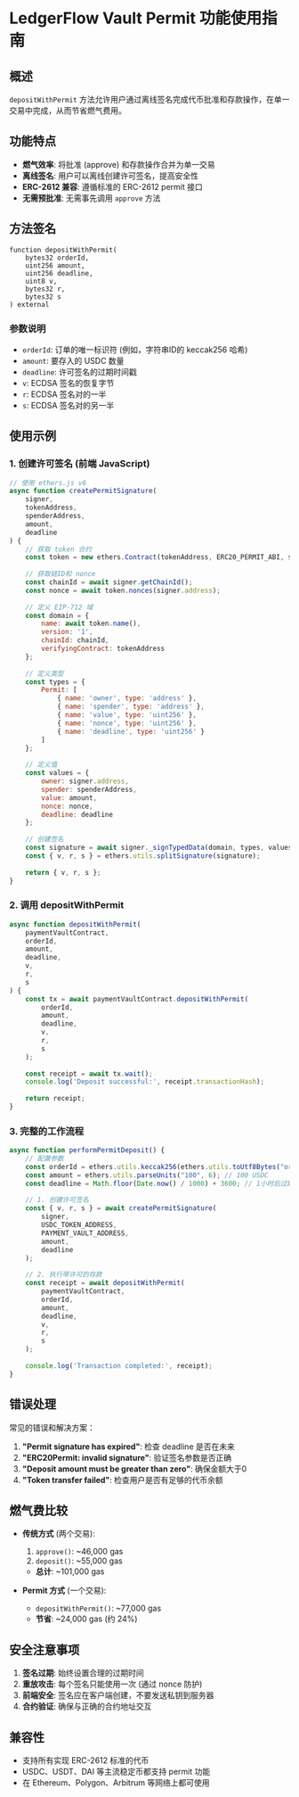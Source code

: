 # LedgerFlow Vault Permit 功能使用指南

## 概述

`depositWithPermit` 方法允许用户通过离线签名完成代币批准和存款操作，在单一交易中完成，从而节省燃气费用。

## 功能特点

- **燃气效率**: 将批准 (approve) 和存款操作合并为单一交易
- **离线签名**: 用户可以离线创建许可签名，提高安全性
- **ERC-2612 兼容**: 遵循标准的 ERC-2612 permit 接口
- **无需预批准**: 无需事先调用 `approve` 方法

## 方法签名

```solidity
function depositWithPermit(
    bytes32 orderId,
    uint256 amount,
    uint256 deadline,
    uint8 v,
    bytes32 r,
    bytes32 s
) external
```

### 参数说明

- `orderId`: 订单的唯一标识符 (例如，字符串ID的 keccak256 哈希)
- `amount`: 要存入的 USDC 数量
- `deadline`: 许可签名的过期时间戳
- `v`: ECDSA 签名的恢复字节
- `r`: ECDSA 签名对的一半
- `s`: ECDSA 签名对的另一半

## 使用示例

### 1. 创建许可签名 (前端 JavaScript)

```javascript
// 使用 ethers.js v6
async function createPermitSignature(
    signer,
    tokenAddress,
    spenderAddress,
    amount,
    deadline
) {
    // 获取 token 合约
    const token = new ethers.Contract(tokenAddress, ERC20_PERMIT_ABI, signer);
    
    // 获取链ID和 nonce
    const chainId = await signer.getChainId();
    const nonce = await token.nonces(signer.address);
    
    // 定义 EIP-712 域
    const domain = {
        name: await token.name(),
        version: '1',
        chainId: chainId,
        verifyingContract: tokenAddress
    };
    
    // 定义类型
    const types = {
        Permit: [
            { name: 'owner', type: 'address' },
            { name: 'spender', type: 'address' },
            { name: 'value', type: 'uint256' },
            { name: 'nonce', type: 'uint256' },
            { name: 'deadline', type: 'uint256' }
        ]
    };
    
    // 定义值
    const values = {
        owner: signer.address,
        spender: spenderAddress,
        value: amount,
        nonce: nonce,
        deadline: deadline
    };
    
    // 创建签名
    const signature = await signer._signTypedData(domain, types, values);
    const { v, r, s } = ethers.utils.splitSignature(signature);
    
    return { v, r, s };
}
```

### 2. 调用 depositWithPermit

```javascript
async function depositWithPermit(
    paymentVaultContract,
    orderId,
    amount,
    deadline,
    v,
    r,
    s
) {
    const tx = await paymentVaultContract.depositWithPermit(
        orderId,
        amount,
        deadline,
        v,
        r,
        s
    );
    
    const receipt = await tx.wait();
    console.log('Deposit successful:', receipt.transactionHash);
    
    return receipt;
}
```

### 3. 完整的工作流程

```javascript
async function performPermitDeposit() {
    // 配置参数
    const orderId = ethers.utils.keccak256(ethers.utils.toUtf8Bytes("order123"));
    const amount = ethers.utils.parseUnits("100", 6); // 100 USDC
    const deadline = Math.floor(Date.now() / 1000) + 3600; // 1小时后过期
    
    // 1. 创建许可签名
    const { v, r, s } = await createPermitSignature(
        signer,
        USDC_TOKEN_ADDRESS,
        PAYMENT_VAULT_ADDRESS,
        amount,
        deadline
    );
    
    // 2. 执行带许可的存款
    const receipt = await depositWithPermit(
        paymentVaultContract,
        orderId,
        amount,
        deadline,
        v,
        r,
        s
    );
    
    console.log('Transaction completed:', receipt);
}
```

## 错误处理

常见的错误和解决方案：

1. **"Permit signature has expired"**: 检查 deadline 是否在未来
2. **"ERC20Permit: invalid signature"**: 验证签名参数是否正确
3. **"Deposit amount must be greater than zero"**: 确保金额大于0
4. **"Token transfer failed"**: 检查用户是否有足够的代币余额

## 燃气费比较

- **传统方式** (两个交易):
  1. `approve()`: ~46,000 gas
  2. `deposit()`: ~55,000 gas
  - **总计**: ~101,000 gas

- **Permit 方式** (一个交易):
  - `depositWithPermit()`: ~77,000 gas
  - **节省**: ~24,000 gas (约 24%)

## 安全注意事项

1. **签名过期**: 始终设置合理的过期时间
2. **重放攻击**: 每个签名只能使用一次 (通过 nonce 防护)
3. **前端安全**: 签名应在客户端创建，不要发送私钥到服务器
4. **合约验证**: 确保与正确的合约地址交互

## 兼容性

- 支持所有实现 ERC-2612 标准的代币
- USDC、USDT、DAI 等主流稳定币都支持 permit 功能
- 在 Ethereum、Polygon、Arbitrum 等网络上都可使用

